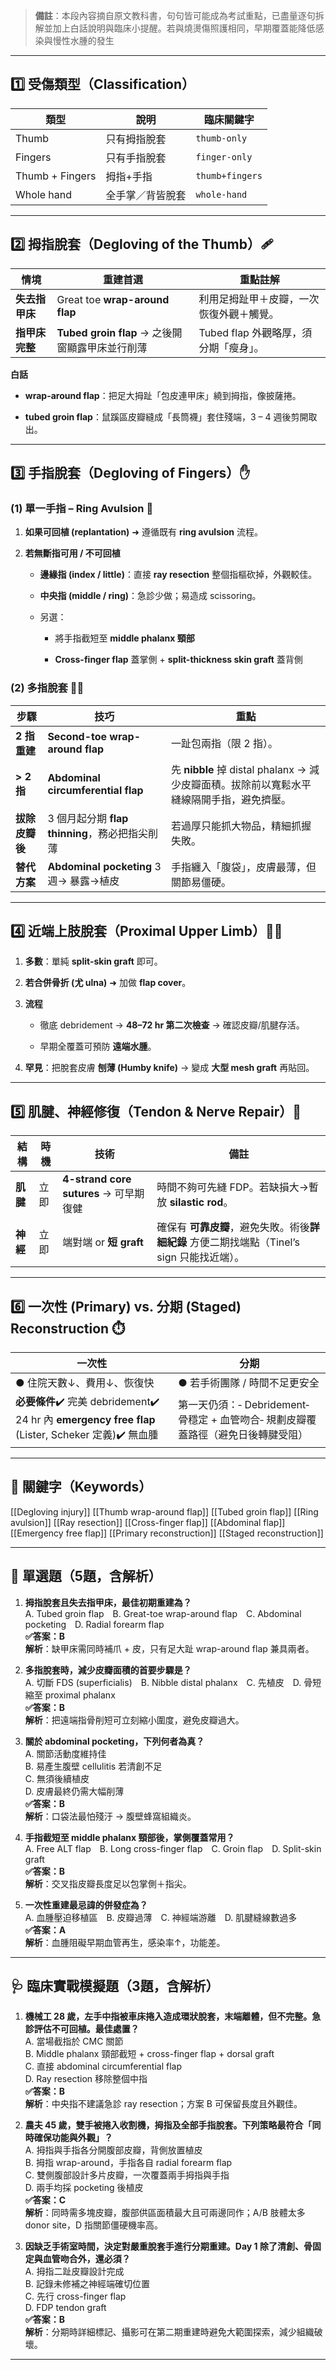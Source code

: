 

> **備註**：本段內容摘自原文教科書，句句皆可能成為考試重點，已盡量逐句拆解並加上白話說明與臨床小提醒。若與燒燙傷照護相同，早期覆蓋能降低感染與慢性水腫的發生

---

## 1️⃣ 受傷類型（Classification）

|類型|說明|臨床關鍵字|
|---|---|---|
|Thumb|只有拇指脫套|`thumb-only`|
|Fingers|只有手指脫套|`finger-only`|
|Thumb + Fingers|拇指+手指|`thumb+fingers`|
|Whole hand|全手掌／背皆脫套|`whole-hand`|

---

## 2️⃣ 拇指脫套（Degloving of the Thumb）🩹

|情境|重建首選|重點註解|
|---|---|---|
|**失去指甲床**|Great toe **wrap-around flap**|利用足拇趾甲＋皮瓣，一次恢復外觀＋觸覺。|
|**指甲床完整**|**Tubed groin flap** → 之後開窗顯露甲床並行削薄|Tubed flap 外觀略厚，須分期「瘦身」。|

**白話**

- **wrap-around flap**：把足大拇趾「包皮連甲床」繞到拇指，像披薩捲。
    
- **tubed groin flap**：鼠蹊區皮瓣縫成「長筒襪」套住殘端，3 – 4 週後剪開取出。
    

---

## 3️⃣ 手指脫套（Degloving of Fingers）✋

### (1) 單一手指 – **Ring Avulsion** 💍

1. **如果可回植 (replantation)** ➜ 遵循既有 **ring avulsion** 流程。
    
2. **若無斷指可用 / 不可回植**
    
    - **邊緣指 (index / little)**：直接 **ray resection** 整個指樞砍掉，外觀較佳。
        
    - **中央指 (middle / ring)**：急診少做；易造成 scissoring。
        
    - 另選：
        
        - 將手指截短至 **middle phalanx 頸部**
            
        - **Cross-finger flap** 蓋掌側 + **split-thickness skin graft** 蓋背側
            

### (2) 多指脫套 🤚🏼

|步驟|技巧|重點|
|---|---|---|
|**2 指重建**|**Second-toe wrap-around flap**|一趾包兩指（限 2 指）。|
|**> 2 指**|**Abdominal circumferential flap**|先 **nibble** 掉 distal phalanx → 減少皮瓣面積。拔除前以寬鬆水平縫線隔開手指，避免擠壓。|
|**拔除皮瓣後**|3 個月起分期 **flap thinning**，務必把指尖削薄|若過厚只能抓大物品，精細抓握失敗。|
|**替代方案**|**Abdominal pocketing** 3 週→ 暴露→植皮|手指纏入「腹袋」，皮膚最薄，但關節易僵硬。|

---

## 4️⃣ 近端上肢脫套（Proximal Upper Limb）💪🏻

1. **多數**：單純 **split-skin graft** 即可。
    
2. **若合併骨折 (尤 ulna)** ➜ 加做 **flap cover**。
    
3. **流程**
    
    - 徹底 debridement → **48–72 hr 第二次檢查** → 確認皮瓣/肌腱存活。
        
    - 早期全覆蓋可預防 **遠端水腫**。
        
4. **罕見**：把脫套皮膚 **刨薄 (Humby knife)** → 變成 **大型 mesh graft** 再貼回。
    

---

## 5️⃣ 肌腱、神經修復（Tendon & Nerve Repair）🧵

| 結構     | 時機  | 技術                                | 備註                                                        |
| ------ | --- | --------------------------------- | --------------------------------------------------------- |
| **肌腱** | 立即  | **4-strand core sutures** → 可早期復健 | 時間不夠可先縫 FDP。若缺損大→暫放 **silastic rod**。                     |
| **神經** | 立即  | 端對端 or **短 graft**                | 確保有 **可靠皮瓣**，避免失敗。術後**詳細紀錄** 方便二期找端點（Tinel’s sign 只能找近端）。 |

---

## 6️⃣ 一次性 (Primary) vs. 分期 (Staged) Reconstruction ⏱️

| 一次性                                                                                    | 分期                                                  |
| -------------------------------------------------------------------------------------- | --------------------------------------------------- |
| ● 住院天數↓、費用↓、恢復快                                                                        | ● 若手術團隊 / 時間不足更安全                                   |
| **必要條件**✔️ 完美 debridement✔️ 24 hr 內 **emergency free flap** (Lister, Scheker 定義)✔️ 無血腫 | 第一天仍須：‐ Debridement‐ 骨穩定 + 血管吻合‐ 規劃皮瓣覆蓋路徑（避免日後轉腱受阻） |

---

## 🔗 關鍵字（Keywords）

[[Degloving injury]] [[Thumb wrap-around flap]] [[Tubed groin flap]] [[Ring avulsion]] [[Ray resection]] [[Cross-finger flap]] [[Abdominal flap]] [[Emergency free flap]] [[Primary reconstruction]] [[Staged reconstruction]]

---

## 📘 單選題（5題，含解析）

1. **拇指脫套且失去指甲床，最佳初期重建為？**  
    A. Tubed groin flap B. Great-toe wrap-around flap C. Abdominal pocketing D. Radial forearm flap  
    **✅答案：B**  
    **解析**：缺甲床需同時補爪 + 皮，只有足大趾 wrap-around flap 兼具兩者。
    
2. **多指脫套時，減少皮瓣面積的首要步驟是？**  
    A. 切斷 FDS (superficialis) B. Nibble distal phalanx C. 先植皮 D. 骨短縮至 proximal phalanx  
    **✅答案：B**  
    **解析**：把遠端指骨削短可立刻縮小圍度，避免皮瓣過大。
    
3. **關於 abdominal pocketing，下列何者為真？**  
    A. 關節活動度維持佳  
    B. 易產生腹壁 cellulitis 若清創不足  
    C. 無須後續植皮  
    D. 皮膚最終仍需大幅削薄  
    **✅答案：B**  
    **解析**：口袋法最怕殘汙 → 腹壁蜂窩組織炎。
    
4. **手指截短至 middle phalanx 頸部後，掌側覆蓋常用？**  
    A. Free ALT flap B. Long cross-finger flap C. Groin flap D. Split-skin graft  
    **✅答案：B**  
    **解析**：交叉指皮瓣長度足以包掌側＋指尖。
    
5. **一次性重建最忌諱的併發症為？**  
    A. 血腫壓迫移植區 B. 皮瓣過薄 C. 神經端游離 D. 肌腱縫線數過多  
    **✅答案：A**  
    **解析**：血腫阻礙早期血管再生，感染率↑，功能差。
    

---

## 🩺 臨床實戰模擬題（3題，含解析）

1. **機械工 28 歲，左手中指被車床捲入造成環狀脫套，末端離體，但不完整。急診評估不可回植。最佳處置？**  
    A. 當場截指於 CMC 關節  
    B. Middle phalanx 頸部截短 + cross-finger flap + dorsal graft  
    C. 直接 abdominal circumferential flap  
    D. Ray resection 移除整個中指  
    **✅答案：B**  
    **解析**：中央指不建議急診 ray resection；方案 B 可保留長度且外觀佳。
    
2. **農夫 45 歲，雙手被捲入收割機，拇指及全部手指脫套。下列策略最符合「同時確保功能與外觀」？**  
    A. 拇指與手指各分開腹部皮瓣，背側放置植皮  
    B. 拇指 wrap-around，手指各自 radial forearm flap  
    C. 雙側腹部設計多片皮瓣，一次覆蓋兩手拇指與手指  
    D. 兩手均採 pocketing 後植皮  
    **✅答案：C**  
    **解析**：同時需多塊皮瓣，腹部供區面積最大且可兩邊同作；A/B 肢體太多 donor site，D 指關節僵硬機率高。
    
3. **因缺乏手術室時間，決定對嚴重脫套手進行分期重建。Day 1 除了清創、骨固定與血管吻合外，還必須？**  
    A. 拇指二趾皮瓣設計完成  
    B. 記錄未修補之神經端確切位置  
    C. 先行 cross-finger flap  
    D. FDP tendon graft  
    **✅答案：B**  
    **解析**：分期時詳細標記、攝影可在第二期重建時避免大範圍探索，減少組織破壞。
    

---